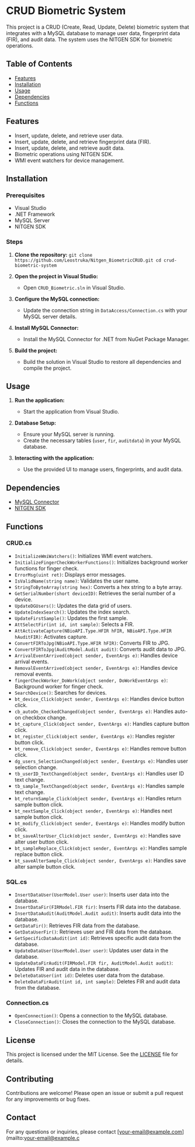 # CRUD Biometric System

This project is a CRUD (Create, Read, Update, Delete) biometric system that integrates with a MySQL database to manage user data, fingerprint data (FIR), and audit data. The system uses the NITGEN SDK for biometric operations.

## Table of Contents

- [Features](#features)
- [Installation](#installation)
- [Usage](#usage)
- [Dependencies](#dependencies)
- [Functions](#functions)

## Features

- Insert, update, delete, and retrieve user data.
- Insert, update, delete, and retrieve fingerprint data (FIR).
- Insert, update, delete, and retrieve audit data.
- Biometric operations using NITGEN SDK.
- WMI event watchers for device management.

## Installation

### Prerequisites

- Visual Studio
- .NET Framework
- MySQL Server
- NITGEN SDK

### Steps

1. **Clone the repository:**
```git clone https://github.com/Leostruka/Nitgen_BiometricCRUD.git cd crud-biometric-system```

2. **Open the project in Visual Studio:**
   - Open `CRUD_Biometric.sln` in Visual Studio.

3. **Configure the MySQL connection:**
   - Update the connection string in `DataAccess/Connection.cs` with your MySQL server details.

4. **Install MySQL Connector:**
   - Install the MySQL Connector for .NET from NuGet Package Manager.

5. **Build the project:**
   - Build the solution in Visual Studio to restore all dependencies and compile the project.

## Usage

1. **Run the application:**
   - Start the application from Visual Studio.

2. **Database Setup:**
   - Ensure your MySQL server is running.
   - Create the necessary tables (`user`, `fir`, `auditdata`) in your MySQL database.

3. **Interacting with the application:**
   - Use the provided UI to manage users, fingerprints, and audit data.

## Dependencies

- [MySQL Connector](https://dev.mysql.com/downloads/connector/net/)
- [NITGEN SDK](https://www.nitgen.com/eng/)

## Functions

### CRUD.cs

- `InitializeWmiWatchers()`: Initializes WMI event watchers.
- `InitializeFingerCheckWorkerFunctions()`: Initializes background worker functions for finger check.
- `ErrorMsg(uint ret)`: Displays error messages.
- `IsValidName(string name)`: Validates the user name.
- `StringToByteArray(string hex)`: Converts a hex string to a byte array.
- `GetSerialNumber(short deviceID)`: Retrieves the serial number of a device.
- `UpdateDGUsers()`: Updates the data grid of users.
- `UpdateIndexSearch()`: Updates the index search.
- `UpdateFirstSample()`: Updates the first sample.
- `AttSelectFir(int id, int sample)`: Selects a FIR.
- `AttActivateCapture(NBioAPI.Type.HFIR hFIR, NBioAPI.Type.HFIR hAuditFIR)`: Activates capture.
- `ConvertFIRToJpg(NBioAPI.Type.HFIR hFIR)`: Converts FIR to JPG.
- `ConvertFIRToJpg(AuditModel.Audit audit)`: Converts audit data to JPG.
- `ArrivalEventArrived(object sender, EventArgs e)`: Handles device arrival events.
- `RemovalEventArrived(object sender, EventArgs e)`: Handles device removal events.
- `fingerCheckWorker_DoWork(object sender, DoWorkEventArgs e)`: Background worker for finger check.
- `SearchDevice()`: Searches for devices.
- `bt_device_Click(object sender, EventArgs e)`: Handles device button click.
- `cb_autoOn_CheckedChanged(object sender, EventArgs e)`: Handles auto-on checkbox change.
- `bt_capture_Click(object sender, EventArgs e)`: Handles capture button click.
- `bt_register_Click(object sender, EventArgs e)`: Handles register button click.
- `bt_remove_Click(object sender, EventArgs e)`: Handles remove button click.
- `dg_users_SelectionChanged(object sender, EventArgs e)`: Handles user selection change.
- `tb_userID_TextChanged(object sender, EventArgs e)`: Handles user ID text change.
- `tb_sample_TextChanged(object sender, EventArgs e)`: Handles sample text change.
- `bt_returnSample_Click(object sender, EventArgs e)`: Handles return sample button click.
- `bt_nextSample_Click(object sender, EventArgs e)`: Handles next sample button click.
- `bt_modify_Click(object sender, EventArgs e)`: Handles modify button click.
- `bt_saveAlterUser_Click(object sender, EventArgs e)`: Handles save alter user button click.
- `bt_sampleReplace_Click(object sender, EventArgs e)`: Handles sample replace button click.
- `bt_saveAlterSample_Click(object sender, EventArgs e)`: Handles save alter sample button click.

### SQL.cs

- `InsertDataUser(UserModel.User user)`: Inserts user data into the database.
- `InsertDataFir(FIRModel.FIR fir)`: Inserts FIR data into the database.
- `InsertDataAudit(AuditModel.Audit audit)`: Inserts audit data into the database.
- `GetDataFir()`: Retrieves FIR data from the database.
- `GetDataUserFir()`: Retrieves user and FIR data from the database.
- `GetSpecificDataAudit(int id)`: Retrieves specific audit data from the database.
- `UpdateDataUser(UserModel.User user)`: Updates user data in the database.
- `UpdateDataFirAudit(FIRModel.FIR fir, AuditModel.Audit audit)`: Updates FIR and audit data in the database.
- `DeleteDataUser(int id)`: Deletes user data from the database.
- `DeleteDataFirAudit(int id, int sample)`: Deletes FIR and audit data from the database.

### Connection.cs

- `OpenConnection()`: Opens a connection to the MySQL database.
- `CloseConnection()`: Closes the connection to the MySQL database.

## License

This project is licensed under the MIT License. See the [LICENSE](LICENSE) file for details.

## Contributing

Contributions are welcome! Please open an issue or submit a pull request for any improvements or bug fixes.

## Contact

For any questions or inquiries, please contact [your-email@example.com](mailto:your-email@example.c